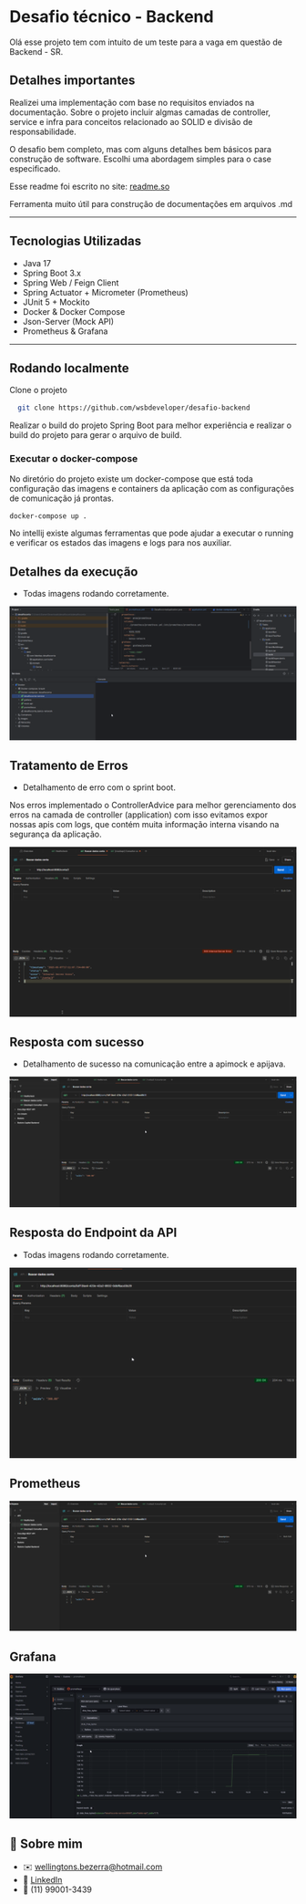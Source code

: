 
# Desafio técnico - Backend

Olá esse projeto tem com intuito de um teste para a vaga em questão de Backend - SR.


## Detalhes importantes

Realizei uma implementação com base no requisitos enviados na documentação. Sobre o projeto incluir algmas camadas de controller, service e infra para conceitos relacionado ao SOLID e divisão de responsabilidade.

O desafio bem completo, mas com alguns detalhes bem básicos para construção de software. Escolhi uma abordagem simples para o case especificado.

Esse readme foi escrito no site: [readme.so](https://readme.so) 

Ferramenta muito útil para construção de documentações em arquivos .md



---

## Tecnologias Utilizadas

- Java 17
- Spring Boot 3.x
- Spring Web / Feign Client
- Spring Actuator + Micrometer (Prometheus)
- JUnit 5 + Mockito
- Docker & Docker Compose
- Json-Server (Mock API)
- Prometheus & Grafana

---



## Rodando localmente

Clone o projeto

```bash
  git clone https://github.com/wsbdeveloper/desafio-backend
```

Realizar o build do projeto Spring Boot para melhor experiência e realizar o build do projeto para gerar o arquivo de build.

### Executar o docker-compose

No diretório do projeto existe um docker-compose que está toda configuração das imagens e containers da aplicação com as configurações de comunicação já prontas.


```bash
docker-compose up .
```

No intellij existe algumas ferramentas que pode ajudar a executar o running e verificar os estados das imagens e logs para nos auxiliar.


## Detalhes da execução

- Todas imagens rodando corretamente.

![Todos apps rodando](./docs/dockercomposerunning.png)

## Tratamento de Erros

- Detalhamento de erro com o sprint boot.

Nos erros implementado o ControllerAdvice para melhor gerenciamento dos erros na camada de controller (application) 
com isso evitamos expor nossas apis com logs, que contém muita informação interna visando na segurança da aplicação.

![Erros com ControllerAdvice](./docs/retornandoerrocomunicacao.png)

## Resposta com sucesso

- Detalhamento de sucesso na comunicação entre a apimock e apijava.

![API com status 200](./docs/retornandosucessocomunicacao.png)

## Resposta do Endpoint da API

- Todas imagens rodando corretamente.

![Todos apps rodando integrados](./docs/testefinalcomdocker.png)

## Prometheus

![Ferramenta de observabilidade](./docs/retornandosucessocomunicacao.png)

## Grafana

![Ferramenta de gráficos e integrações](./docs/testegrafanaquery.png)



## 🚀 Sobre mim

- ✉️ wellingtons.bezerra@hotmail.com  
- 💼 [LinkedIn](https://linkedin.com/in/wellington-bezerra-dev)
- 📱 (11) 99001-3439
